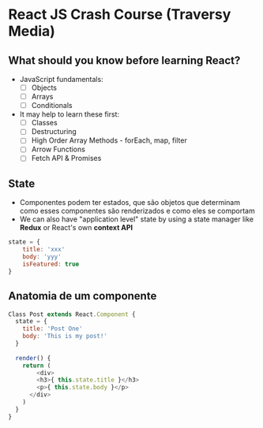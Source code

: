 # React JS Crash Course (Traversy Media)

## What should you know before learning React?

* JavaScript fundamentals:
  - [ ] Objects
  - [ ] Arrays
  - [ ] Conditionals
* It may help to learn these first:
  - [ ] Classes
  - [ ] Destructuring
  - [ ] High Order Array Methods - forEach, map, filter
  - [ ] Arrow Functions
  - [ ] Fetch API & Promises

## State

* Componentes podem ter estados, que são objetos que determinam como esses componentes são renderizados e como eles se comportam
* We can also have "application level" state by using a state manager like **Redux** or React's own **context API**

```javascript
state = {
	title: 'xxx'
	body: 'yyy'
	isFeatured: true
}
```

## Anatomia de um componente

```javascript
Class Post extends React.Component {
  state = {
    title: 'Post One'
    body: 'This is my post!'
  }
  
  render() {
    return (
    	<div>
      	<h3>{ this.state.title }</h3>
      	<p>{ this.state.body }</p>
      </div>
    )
  }
}
```
